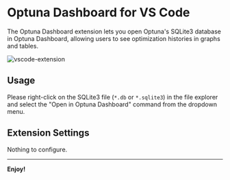 # Optuna Dashboard for VS Code

The Optuna Dashboard extension lets you open Optuna's SQLite3 database in Optuna Dashboard, allowing users to see optimization histories in graphs and tables.

![vscode-extension](https://github.com/optuna/optuna-dashboard/raw/main/docs/_static/vscode-extension.png)

## Usage

Please right-click on the SQLite3 file (`*.db` or `*.sqlite3`) in the file explorer and select the "Open in Optuna Dashboard" command from the dropdown menu.

## Extension Settings

Nothing to configure.

---

**Enjoy!**
